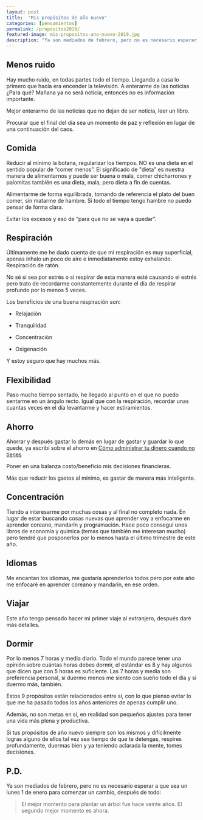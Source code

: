 ```yaml
---
layout: post
title:  "Mis propósitos de año nuevo"
categories: [pensamientos]
permalink: /propositos2019/
featured-image: mis-propositos-ano-nuevo-2019.jpg
description: "Ya son mediados de febrero, pero no es necesario esperar a que sea un lunes 1 de enero para comenzar un cambio."
---
```


## Menos ruido

Hay mucho ruido, en todas partes todo el tiempo. Llegando a casa lo primero que hacía era encender la televisión. A enterarme de las noticias ¿Para qué? Mañana ya no será noticia, entonces no es información importante.

Mejor enterarme de las noticias que no dejan de ser noticia, leer un libro.

Procurar que el final del día sea un momento de paz y reflexión en lugar de una continuación del caos.

## Comida

Reducir al mínimo la botana, regularizar los tiempos. NO es una dieta en el sentido popular de “comer menos”. El significado de "dieta" es nuestra manera de alimentarnos y puede ser buena o mala, comer chicharrones y palomitas también es una dieta, mala, pero dieta a fin de cuentas.

Alimentarme de forma equilibrada, tomando de referencia el plato del buen comer, sin matarme de hambre. Si todo el tiempo tengo hambre no puedo pensar de forma clara.

Evitar los excesos y eso de “para que no se vaya a quedar”.

## Respiración

Últimamente me he dado cuenta de que mi respiración es muy superficial, apenas inhalo un poco de aire e inmediatamente estoy exhalando. Respiración de ratón.

No sé si sea por estrés o si respirar de esta manera esté causando el estrés pero trato de recordarme constantemente durante el día de respirar profundo por lo menos 5 veces.

Los beneficios de una buena respiración son:

* Relajación

* Tranquilidad

* Concentración

* Oxigenación

Y estoy seguro que hay muchos más.

## Flexibilidad

Paso mucho tiempo sentado, he llegado al punto en el que no puedo sentarme en un ángulo recto. Igual que con la respiración, recordar unas cuantas veces en el día levantarme y hacer estiramientos.

## Ahorro

Ahorrar y después gastar lo demás en lugar de gastar y guardar lo que quede, ya escribí sobre el ahorro en [Cómo administrar tu dinero cuando no tienes](https://ajmnzf.com/como-administrar-tu-dinero-cuando-no-tienes-eric-wecks)

Poner en una balanza costo/beneficio mis decisiones financieras.

Más que reducir los gastos al mínimo, es gastar de manera más inteligente.

## Concentración

Tiendo a interesarme por muchas cosas y al final no completo nada. En lugar de estar buscando cosas nuevas que aprender voy a enfocarme en aprender coreano, mandarín y programación. Hace poco conseguí unos libros de economía y química (temas que también me interesan mucho) pero tendré que posponerlos por lo menos hasta el último trimestre de este año.

## Idiomas

Me encantan los idiomas, me gustaría aprenderlos todos pero por este año me enfocaré en aprender coreano y mandarín, en ese orden.

## Viajar

Este año tengo pensado hacer mi primer viaje al extranjero, después daré más detalles.

## Dormir

Por lo menos 7 horas y media diario. Todo el mundo parece tener una opinión sobre cuántas horas debes dormir, el estándar es 8 y hay algunos que dicen que con 5 horas es suficiente. Las 7 horas y media son preferencia personal, si duermo menos me siento con sueño todo el día y si duermo más, también.

Estos 9 propósitos están relacionados entre sí, con lo que pienso evitar lo que me ha pasado todos los años anteriores de apenas cumplir uno.

Además, no son metas en sí, en realidad son pequeños ajustes para tener una vida más plena y productiva.

Si tus propósitos de año nuevo siempre son los mismos y difícilmente logras alguno de ellos tal vez sea tiempo de que te detengas, respires profundamente, duermas bien y ya teniendo aclarada la mente, tomes decisiones.

## P.D.

Ya son mediados de febrero, pero no es necesario esperar a que sea un lunes 1 de enero para comenzar un cambio, después de todo:

> El mejor momento para plantar un árbol fue hace veinte años. El segundo mejor momento es ahora.